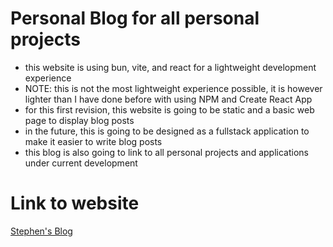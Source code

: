 # Personal Blog for all personal projects

- this website is using bun, vite, and react for a lightweight development experience
- NOTE: this is not the most lightweight experience possible, it is however lighter than I have done before with using NPM and Create React App
- for this first revision, this website is going to be static and a basic web page to display blog posts
- in the future, this is going to be designed as a fullstack application to make it easier to write blog posts
- this blog is also going to link to all personal projects and applications under current development

# Link to website
[Stephen's Blog](http://stephen-miller.net)
